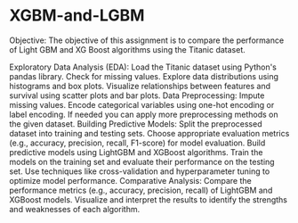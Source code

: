 # XGBM-and-LGBM

Objective:
The objective of this assignment is to compare the performance of Light GBM and XG Boost algorithms using the Titanic dataset. 

Exploratory Data Analysis (EDA):
Load the Titanic dataset using Python's pandas library.
Check for missing values.
Explore data distributions using histograms and box plots.
Visualize relationships between features and survival using scatter plots and bar plots.
Data Preprocessing:
Impute missing values.
Encode categorical variables using one-hot encoding or label encoding. 
If needed you can apply more preprocessing methods on the given dataset.
Building Predictive Models:
Split the preprocessed dataset into training and testing sets.
Choose appropriate evaluation metrics (e.g., accuracy, precision, recall, F1-score) for model evaluation.
Build predictive models using LightGBM and XGBoost algorithms.
Train the models on the training set and evaluate their performance on the testing set.
Use techniques like cross-validation and hyperparameter tuning to optimize model performance.
Comparative Analysis:
Compare the performance metrics (e.g., accuracy, precision, recall) of LightGBM and XGBoost models.
Visualize and interpret the results to identify the strengths and weaknesses of each algorithm.
